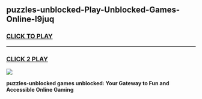 
## puzzles-unblocked-Play-Unblocked-Games-Online-l9juq
<h3>
<a href="https://premium76.site?title=puzzles-unblocked&ref=25A">CLICK TO PLAY</a></h3>
<hr>

<h3>
<a href="https://premium76.site?title=puzzles-unblocked&ref=25A">CLICK 2 PLAY</a>
  
</h3>

<a href="https://premium76.site?title=puzzles-unblocked&ref=25A"><img src="https://clearcache.store/games.png"></a>


**puzzles-unblocked games unblocked: Your Gateway to Fun and Accessible Online Gaming**
